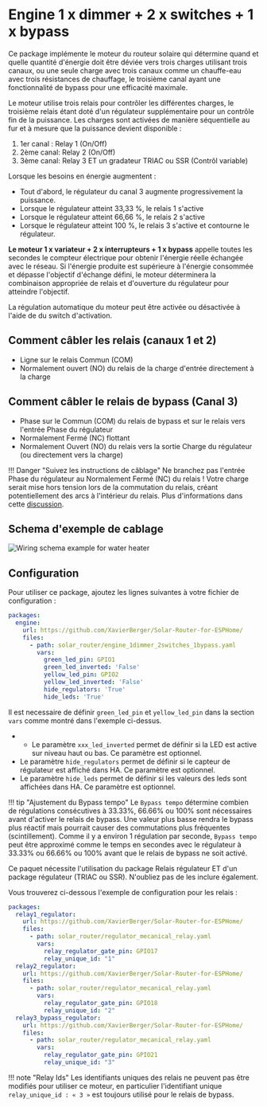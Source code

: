 # Engine 1 x dimmer + 2 x switches + 1 x bypass

Ce package implémente le moteur du routeur solaire qui détermine quand et quelle quantité d'énergie doit être déviée vers trois charges utilisant trois canaux, ou une seule charge avec trois canaux comme un chauffe-eau avec trois résistances de chauffage, le troisième canal ayant une fonctionnalité de bypass pour une efficacité maximale.

Le moteur utilise trois relais pour contrôler les différentes charges, le troisième relais étant doté d'un régulateur supplémentaire pour un contrôle fin de la puissance. Les charges sont activées de manière séquentielle au fur et à mesure que la puissance devient disponible :
1. 1er canal : Relay 1 (On/Off)
2. 2ème canal: Relay 2 (On/Off)
3. 3ème canal: Relay 3 ET un gradateur TRIAC ou SSR (Contrôl variable)

Lorsque les besoins en énergie augmentent :

- Tout d'abord, le régulateur du canal 3 augmente progressivement la puissance.
- Lorsque le régulateur atteint 33,33 %, le relais 1 s'active
- Lorsque le régulateur atteint 66,66 %, le relais 2 s'active
- Lorsque le régulateur atteint 100 %, le relais 3 s'active et contourne le régulateur.

**Le moteur 1 x variateur + 2 x interrupteurs + 1 x bypass** appelle toutes les secondes le compteur électrique pour obtenir l'énergie réelle échangée avec le réseau. Si l'énergie produite est supérieure à l'énergie consommée et dépasse l'objectif d'échange défini, le moteur déterminera la combinaison appropriée de relais et d'ouverture du régulateur pour atteindre l'objectif.

La régulation automatique du moteur peut être activée ou désactivée à l'aide de du switch d'activation.

## Comment câbler les relais (canaux 1 et 2)

- Ligne sur le relais Commun (COM)
- Normalement ouvert (NO) du relais de la charge d'entrée directement à la charge

## Comment câbler le relais de bypass (Canal 3)

- Phase sur le Commun (COM) du relais de bypass et sur le relais vers l'entrée Phase du régulateur
- Normalement Fermé (NC) flottant
- Normalement Ouvert (NO) du relais vers la sortie Charge du régulateur (ou directement vers la charge)

!!! Danger "Suivez les instructions de câblage"
    Ne branchez pas l'entrée Phase du régulateur au Normalement Fermé (NC) du relais ! Votre charge serait mise hors tension lors de la commutation du relais, créant potentiellement des arcs à l'intérieur du relais.
    Plus d'informations dans cette [discussion](https://github.com/XavierBerger/Solar-Router-for-ESPHome/pull/51#issuecomment-2625724543).

## Schema d'exemple de cablage

![Wiring schema example for water heater](images/3ResistorsWaterHeaterExampleWithBypass.svg)

## Configuration

Pour utiliser ce package, ajoutez les lignes suivantes à votre fichier de configuration :

```yaml linenums="1"
packages:
  engine:
    url: https://github.com/XavierBerger/Solar-Router-for-ESPHome/
    files:
      - path: solar_router/engine_1dimmer_2switches_1bypass.yaml
        vars:
          green_led_pin: GPIO1
          green_led_inverted: 'False'
          yellow_led_pin: GPIO2
          yellow_led_inverted: 'False'
          hide_regulators: 'True'
          hide_leds: 'True'
```
Il est necessaire de définir `green_led_pin` et `yellow_led_pin` dans la section `vars` comme montré dans l'exemple ci-dessus.
 
 * * Le paramètre `xxx_led_inverted` permet de définir si la LED est active sur niveau haut ou bas. Ce paramètre est optionnel.
 * Le paramètre `hide_regulators` permet de définir si le capteur de régulateur est affiché dans HA. Ce paramètre est optionnel.
 * Le paramètre `hide_leds` permet de définir si les valeurs des leds sont affichées dans HA. Ce paramètre est optionnel.

!!! tip "Ajustement du Bypass tempo"
    Le `Bypass tempo` détermine combien de régulations consécutives à 33.33%, 66.66% ou 100% sont nécessaires avant d'activer le relais de bypass. Une valeur plus basse rendra le bypass plus réactif mais pourrait causer des commutations plus fréquentes (scintillement). Comme il y a environ 1 régulation par seconde, `Bypass tempo` peut être approximé comme le temps en secondes avec le régulateur à 33.33% ou 66.66%  ou 100% avant que le relais de bypass ne soit activé.

Ce paquet nécessite l'utilisation du package Relais régulateur ET d'un package régulateur (TRIAC ou SSR). N'oubliez pas de les inclure également.

Vous trouverez ci-dessous l'exemple de configuration pour les relais :

```yaml linenums="1"
packages:
  relay1_regulator:
    url: https://github.com/XavierBerger/Solar-Router-for-ESPHome/
    files:
      - path: solar_router/regulator_mecanical_relay.yaml
        vars:
          relay_regulator_gate_pin: GPIO17
          relay_unique_id: "1"
  relay2_regulator:
    url: https://github.com/XavierBerger/Solar-Router-for-ESPHome/
    files:
      - path: solar_router/regulator_mecanical_relay.yaml
        vars:
          relay_regulator_gate_pin: GPIO18
          relay_unique_id: "2"
  relay3_bypass_regulator:
    url: https://github.com/XavierBerger/Solar-Router-for-ESPHome/
    files:
      - path: solar_router/regulator_mecanical_relay.yaml
        vars:
          relay_regulator_gate_pin: GPIO21
          relay_unique_id: "3"
```

!!! note "Relay Ids"
    Les identifiants uniques des relais ne peuvent pas être modifiés pour utiliser ce moteur, en particulier l'identifiant unique `relay_unique_id : « 3 »` est toujours utilisé pour le relais de bypass.